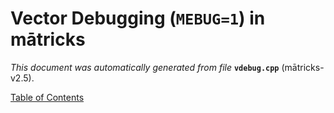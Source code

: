 
# Vector Debugging (`MEBUG=1`) in mātricks
_This document was automatically generated from file_ **`vdebug.cpp`** (mātricks-v2.5).


[Table of Contents](README.md)
